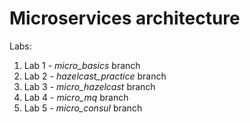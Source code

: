 # Microservices architecture


Labs:
1. Lab 1 - *micro_basics* branch
2. Lab 2 - *hazelcast_practice* branch
3. Lab 3 - *micro_hazelcast* branch
4. Lab 4 - *micro_mq* branch
5. Lab 5 - *micro_consul* branch
